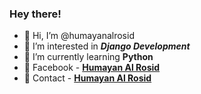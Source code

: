 ### Hey there!
- 👋 Hi, I’m @humayanalrosid
- 👀 I’m interested in **_Django Development_**
- 🌱 I’m currently learning **Python**
- 📱 Facebook - **[Humayan Al Rosid](https://facebook.com/humayan01)**
- 📲 Contact - **[Humayan Al Rosid](mailto:humayanalrosid3@gmail.com?subject=Greet&body=Nice%20To%20Meet%20You%20😊)**



<!---
humayanalrosid/humayanalrosid is a ✨ special ✨ repository because its `README.md` (this file) appears on your GitHub profile.
You can click the Preview link to take a look at your changes.
--->
